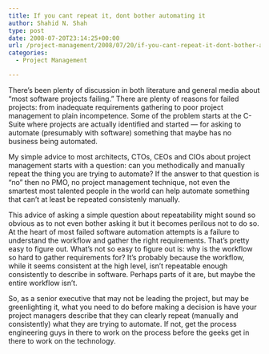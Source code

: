 ```yaml
---
title: If you cant repeat it, dont bother automating it
author: Shahid N. Shah
type: post
date: 2008-07-20T23:14:25+00:00
url: /project-management/2008/07/20/if-you-cant-repeat-it-dont-bother-automating-it/
categories:
  - Project Management

---
```

There&#8217;s been plenty of discussion in both literature and general media about &#8220;most software projects failing.&#8221; There are plenty of reasons for failed projects: from inadequate requirements gathering to poor project management to plain incompetence. Some of the problem starts at the C-Suite where projects are actually identified and started &#8212; for asking to automate (presumably with software) something that maybe has no business being automated.

My simple advice to most architects, CTOs, CEOs and CIOs about project management starts with a question: can you methodically and manually repeat the thing you are trying to automate? If the answer to that question is &#8220;no&#8221; then no PMO, no project management technique, not even the smartest most talented people in the world can help automate something that can&#8217;t at least be repeated consistenly manually.

This advice of asking a simple question about repeatability might sound so obvious as to not even bother asking it but it becomes perilous not to do so. At the heart of most failed software automation attempts is a failure to understand the workflow and gather the right requirements. That&#8217;s pretty easy to figure out. What&#8217;s not so easy to figure out is: why is the workflow so hard to gather requirements for? It&#8217;s probably because the workflow, while it seems consistent at the high level, isn&#8217;t repeatable enough consistently to describe in software. Perhaps parts of it are, but maybe the entire workflow isn&#8217;t.

So, as a senior executive that may not be leading the project, but may be greenlighting it, what you need to do before making a decision is have your project managers describe that they can clearly repeat (manually and consistently) what they are trying to automate. If not, get the process engineering guys in there to work on the process before the geeks get in there to work on the technology.